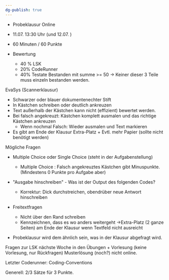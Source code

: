 ```yaml
---
dg-publish: true
---
```


- Probeklausur Online
- 11.07. 13:30 Uhr (und 12.07. )
- 60 Minuten / 60 Punkte

- Bewertung
	- 40 % LSK
	- 20% CodeRunner
	- 40% Testate
Bestanden mit summe >= 50 -> Keiner dieser 3 Teile muss einzeln bestanden werden.


EvaSys (Scannerklausur)
- Schwarzer oder blauer dokumentenechter Stift
- In Kästchen  schreiben oder deutlich ankreuzen
- Text außerhalb der Kästchen kann nicht (effizient) bewertet werden.
- Bei falsch angekreuzt: Kästchen komplett ausmalen und das richtige Kästchen ankreuzen
	- Wenn nochmal Falsch: Wieder ausmalen und Text markieren
- Es gibt am Ende der Klausur Extra-Platz + Evtl. mehr Papier (sollte nicht benötigt werden)

Mögliche Fragen
- Multiple Choice oder Single Choice (steht in der Aufgabenstellung)
	- Multiple Choice : Falsch angekreuztes Kästchen gibt Minuspunkte. (Mindestens 0 Punkte pro Aufgabe aber)
- "Ausgabe hinschreiben" - Was ist der Output des folgenden Codes?
	- Korrektur: Dick durchstreichen, obendrüber neue Antwort hinschreiben
- Freitextfragen
	- Nicht über den Rand schreiben
	- Kennzeichnen, dass es wo anders weitergeht ->Extra-Platz (2 ganze Seiten) am Ende der Klausur wenn Textfeld nicht ausreicht

- Probeklausur wird dem ähnlich sein, was in der Klausur abgefragt wird.


Fragen zur LSK nächste Woche in den Übungen + Vorlesung (keine Vorlesung, nur Rückfragen)
Musterlösung (noch?) nicht online.

Letzter Coderunner: Coding-Conventions



Generell: 2/3 Sätze für 3 Punkte.


